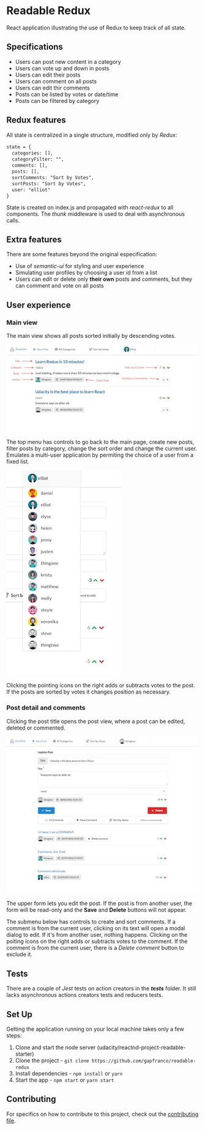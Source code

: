 # Readable Redux

React application illustrating the use of Redux to keep track of all state.

## Specifications

- Users can post new content in a category
- Users can vote up and down in posts
- Users can edit their posts
- Users can comment on all posts
- Users can edit thir comments
- Posts can be listed by votes or date/time
- Posts can be filtered by category

## Redux features

All state is centralized in a single structure, modified only by *Redux*:

```
state = {
  categories: [],
  categoryFilter: "",
  comments: [],
  posts: [],
  sortComments: "Sort by Votes",
  sortPosts: "Sort by Votes",
  user: "elliot"
}
```

State is created on index.js and propagated with *react-redux* to all components. The *thunk* middleware
is used to deal with asynchronous calls.

## Extra features

There are some features beyond the original especification:

- Use of *semantic-ui* for styling and user experience
- Simulating user profiles by choosing a user id from a list
- Users can edit or delete only **their own** posts and comments, but they can comment and vote on all posts

## User experience

### Main view

The main view shows all posts sorted initially by descending votes.

![main view](/images/main_view.jpg)

The top menu has controls to go back to the main page, create new posts, filter posts by category,
change the sort order and change the current user.
Emulates a multi-user application by permiting the choice of a user from a fixed list.

![users menu](/images/users_menu.jpg)

Clicking the pointing icons on the right adds or subtracts votes to the post.
If the posts are sorted by votes it changes position as necessary.

### Post detail and comments

Clicking the post title opens the post view, where a post can be edited, deleted or commented.

![post view](/images/post_view.jpg)

The upper form lets you edit the post. If the post is from another user, the form
will be read-only and the **Save** and **Delete** buttons will not appear.

The submenu below has controls to create and sort comments. If a comment is from the current user,
clicking on its text will open a modal dialog to edit. If it's from another user, nothing happens.
Clicking on the poiting icons on the right adds or subtracts votes to the comment.
If the comment is from the current user, there is a *Delete comment* button to exclude it.

## Tests

There are a couple of *Jest* tests on action creators in the *__tests__* folder. It still lacks
asynchronous actions creators tests and reducers tests.

## Set Up

Getting the application running on your local machine takes only a few steps:

1. Clone and start the node server (udacity/reactnd-project-readable-starter)
2. Clone the project - `git clone https://github.com/gapfranco/readable-redux`
3. Install dependencies - `npm install` or `yarn`
4. Start the app - `npm start` or `yarn start`

## Contributing

For specifics on how to contribute to this project, check out the [contributing file](CONTRIBUTING.md).